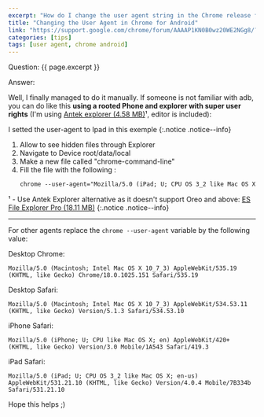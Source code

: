 ```yaml
---
excerpt: "How do I change the user agent string in the Chrome release for Android?"
title: "Changing the User Agent in Chrome for Android"
link: "https://support.google.com/chrome/forum/AAAAP1KN0B0wz20WE2NGg8/?hl=id"
categories: [tips]
tags: [user agent, chrome android]
---
```


Question: {{ page.excerpt }}

Answer:

Well, I finally managed to do it manually.
If someone is not familiar with adb, you can do like this **using a rooted Phone and explorer with super user rights** (I'm using [Antek explorer (4.58 MB)](/mega.nz/?key=ppkxHYSL&file=DKqH367vieMdBMRSDo_A2cQaYSGSCooqm29o1rtj-yI)¹, editor is included):

I setted the user-agent to Ipad in this exemple
{:.notice .notice--info}

1. Allow to see hidden files through Explorer
2. Navigate to Device root/data/local
3. Make a new file called "chrome-command-line"
4. Fill the file with the following :
   ```html
   chrome --user-agent="Mozilla/5.0 (iPad; U; CPU OS 3_2 like Mac OS X; en-us) AppleWebKit/531.21.10 (KHTML, like Gecko) Version/4.0.4 Mobile/7B334b Safari/531.21.10"
   ```

¹ - Use Antek Explorer alternative as it doesn't support Oreo and above: [ES File Explorer Pro (18.11 MB)](/mega.nz/?key=&file=)
{:.notice .notice--info}

***

For other agents replace the `chrome --user-agent` variable by the following value:

Desktop Chrome:
```text
Mozilla/5.0 (Macintosh; Intel Mac OS X 10_7_3) AppleWebKit/535.19 (KHTML, like Gecko) Chrome/18.0.1025.151 Safari/535.19
```

Desktop Safari:
```text
Mozilla/5.0 (Macintosh; Intel Mac OS X 10_7_3) AppleWebKit/534.53.11 (KHTML, like Gecko) Version/5.1.3 Safari/534.53.10
```

iPhone Safari:
```text
Mozilla/5.0 (iPhone; U; CPU like Mac OS X; en) AppleWebKit/420+ (KHTML, like Gecko) Version/3.0 Mobile/1A543 Safari/419.3
```

iPad Safari:
```text
Mozilla/5.0 (iPad; U; CPU OS 3_2 like Mac OS X; en-us) AppleWebKit/531.21.10 (KHTML, like Gecko) Version/4.0.4 Mobile/7B334b Safari/531.21.10
```

Hope this helps ;)
